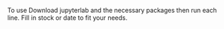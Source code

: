 To use Download jupyterlab and the necessary packages then run each line. Fill in stock or date to fit your needs.
